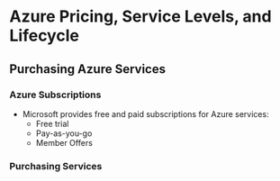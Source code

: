 # Azure Pricing, Service Levels, and Lifecycle
## Purchasing Azure Services
### Azure Subscriptions
- Microsoft provides free and paid subscriptions for Azure services: 
    - Free trial
    - Pay-as-you-go
    - Member Offers

### Purchasing Services
